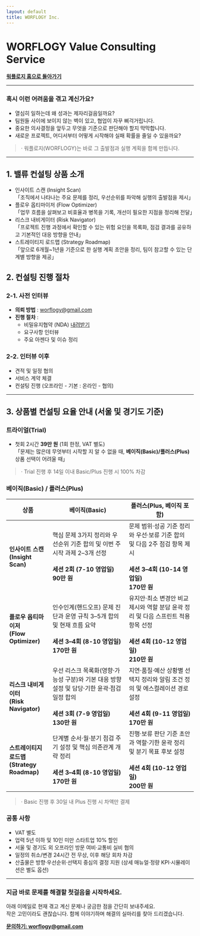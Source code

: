 ```yaml
---
layout: default
title: WORFLOGY Inc.
---
```


# WORFLOGY Value Consulting Service

[**워플로지 홈으로 돌아가기**](https://worflogy.com)

---

### 혹시 이런 어려움을 겪고 계신가요?

- 열심히 일하는데 왜 성과는 제자리걸음일까요?
- 팀원들 사이에 보이지 않는 벽이 있고, 협업이 자꾸 삐걱거립니다.
- 중요한 의사결정을 앞두고 무엇을 기준으로 판단해야 할지 막막합니다.
- 새로운 프로젝트, 어디서부터 어떻게 시작해야 실패 확률을 줄일 수 있을까요?

> · 워플로지(WORFLOGY)는 바로 그 출발점과 실행 계획을 함께 만듭니다.

---

## 1. 밸류 컨설팅 상품 소개

- 인사이트 스캔 (Insight Scan)<br>
「조직에서 나타나는 주요 문제를 정리, 우선순위를 파악해 실행의 출발점을 제시」
- 플로우 옵티마이저 (Flow Optimizer)<br>
「업무 흐름을 살펴보고 비효율과 병목을 기록, 개선이 필요한 지점을 정리해 전달」
- 리스크 내비게이터 (Risk Navigator)<br>
「프로젝트 진행 과정에서 확인할 수 있는 위험 요인을 목록화, 점검 결과를 공유하고 기본적인 대응 방향을 안내」
- 스트레이티지 로드맵 (Strategy Roadmap)<br>
「앞으로 6개월~1년을 기준으로 한 실행 계획 초안을 정리, 팀이 참고할 수 있는 단계별 방향을 제공」

## 2. 컨설팅 진행 절차

### 2-1. 사전 인터뷰

- **의뢰 방법** : [worflogy@gmail.com](mailto:worflogy@gmail.com)
- **진행 절차** :
    - 비밀유지협약 (NDA) [내려받기](https://drive.google.com/file/d/1IpbFzdH17zTREo131JuWjV53xkd5bCHs/view?usp=sharing)
    - 요구사항 인터뷰
    - 주요 아젠다 및 이슈 정리

### 2-2. 인터뷰 이후

- 견적 및 일정 협의
- 서비스 계약 체결
- 컨설팅 진행 (오프라인 - 기본 : 온라인 - 협의)

---

## 3. 상품별 컨설팅 요율 안내 (서울 및 경기도 기준)

### 트라이얼(Trial)

- 첫회 2시간 **39만 원** (1회 한정, VAT 별도)<br>
「문제는 많은데 무엇부터 시작할 지 알 수 없을 때, **베이직(Basic)/플러스(Plus)** 상품 선택이 어려울 때」

> · Trial 진행 후 14일 이내 Basic/Plus 진행 시 100% 차감

### 베이직(Basic) / 플러스(Plus)

| 상품 | 베이직(Basic) | 플러스(Plus, 베이직 포함) |
|---|---|---|
| **인사이트 스캔**<br>**(Insight Scan)** | 핵심 문제 3가지 정리와 우선순위 기준 합의 및 이번 주 시작 과제 2–3개 선정<br><br>**세션 2회 (7-10 영업일)**<br>**90만 원** | 문제 범위·성공 기준 정리와 우선·보류 기준 합의 및 다음 2주 점검 항목 제시<br><br>**세션 3–4회 (10-14 영업일)**<br>**170만 원** |
| **플로우 옵티마이저**<br>**(Flow Optimizer)** | 인수인계(핸드오프) 문제 진단과 운영 규칙 3–5개 합의 및 현재 흐름 요약<br><br>**세션 3–4회 (8-10 영업일)**<br>**170만 원** | 유지안·최소 변경안 비교 제시와 역할 분담 윤곽 정리 및 다음 스프린트 적용 항목 선정<br><br>**세션 4회 (10-12 영업일)**<br>**210만 원** |
| **리스크 내비게이터**<br>**(Risk Navigator)** | 우선 리스크 목록화(영향·가능성 구분)와 기본 대응 방향 설정 및 담당·기한 윤곽·점검 일정 합의<br><br>**세션 3회 (7-9 영업일)**<br>**130만 원** | 지연·품질·예산 상황별 선택지 정리와 알림 조건 정의 및 에스컬레이션 경로 설정<br><br>**세션 4회 (9-11 영업일)**<br>**170만 원** |
| **스트레이티지 로드맵**<br>**(Strategy Roadmap)** | 단계별 순서·월·분기 점검 주기 설정 및 핵심 의존관계 개략 정리<br><br>**세션 3–4회 (8-10 영업일)**<br>**170만 원** | 진행·보류 판단 기준 초안과 역할·기한 윤곽 정리 및 분기 목표 후보 설정<br><br>**세션 4회 (10-12 영업일)**<br>**200만 원** |

> · Basic 진행 후 30일 내 Plus 진행 시 차액만 결제

### 공통 사항

- VAT 별도
- 업력 5년 이하 및 10인 미만 스타트업 10% 할인
- 서울 및 경기도 외 오프라인 방문 여비·교통비 실비 협의
- 일정의 취소/변경 24시간 전 무상, 이후 해당 회차 차감
- 산출물은 방향·우선순위·선택지 중심의 결정 지원 (상세 매뉴얼·정량 KPI·시뮬레이션은 별도 옵션)

---

### 지금 바로 문제를 해결할 첫걸음을 시작하세요.

아래 이메일로 현재 겪고 계신 문제나 궁금한 점을 간단히 보내주세요.<br>
작은 고민이라도 괜찮습니다. 함께 이야기하며 해결의 실마리를 찾아 드리겠습니다.

**[문의하기: worflogy@gmail.com](mailto:worflogy@gmail.com)**